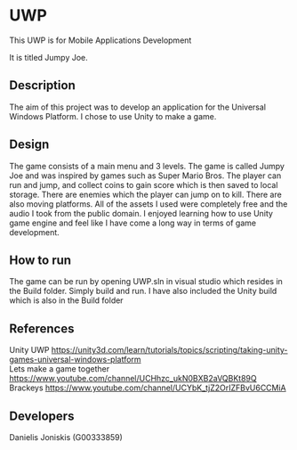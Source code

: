 # UWP
This UWP is for Mobile Applications Development

It is titled Jumpy Joe.
## Description
The aim of this project was to develop an application for the Universal Windows Platform. I chose to use Unity to make a game.

## Design
The game consists of a main menu and 3 levels. The game is called Jumpy Joe and was inspired by games such as Super Mario Bros.
The player can run and jump, and collect coins to gain score which is then saved to local storage.
There are enemies which the player can jump on to kill. There are also moving platforms.
All of the assets I used were completely free and the audio I took from the public domain.
I enjoyed learning how to use Unity game engine and feel like I have come a long way in terms of game development. 

## How to run
The game can be run by opening UWP.sln in visual studio which resides in the Build folder.
Simply build and run.
I have also included the Unity build which is also in the Build folder

## References
Unity UWP https://unity3d.com/learn/tutorials/topics/scripting/taking-unity-games-universal-windows-platform<br>
Lets make a game together https://www.youtube.com/channel/UCHhzc_ukN0BXB2aVQBKt89Q<br>
Brackeys https://www.youtube.com/channel/UCYbK_tjZ2OrIZFBvU6CCMiA<br>

## Developers
Danielis Joniskis (G00333859)